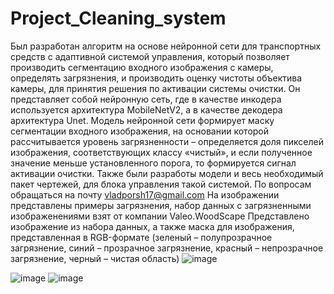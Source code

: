 # Project_Cleaning_system

Был разработан алгоритм на основе нейронной сети для транспортных средств с адаптивной системой управления, который позволяет производить сегментацию входного изображения с камеры, определять загрязнения, и производить оценку чистоты объектива камеры, для принятия решения по активации системы очистки.
Он представляет собой нейронную сеть, где в качестве инкодера используется архитектура MobileNetV2, а в качестве декодера архитектура Unet.
Модель нейронной сети формирует маску сегментации входного изображения, на основании которой рассчитывается уровень загрязненности – определяется доля пикселей изображения, соответствующих классу «чистый», и если полученное значение меньше установленного порога, то формируется сигнал активации очистки.
Также были разработы модели и весь необходимый пакет чертежей, для блока управления такой системой. По вопросам обращаться на почту vladporsh17@gmail.com
На изображении представлены примеры загрязнения, набор данных с загрязненными изображенениями взят от компании Valeo.WoodScape
Представлено изображение из набора данных, а также маска для изображения, представленная в RGB-формате (зеленый – полупрозрачное загрязнение, синий – прозрачное загрязнение, красный – непрозрачное загрязнение, черный – чистая область)
![image](https://github.com/Oddi17/Project_Cleaning_system/assets/115147169/8522aaf8-02ae-486c-bc32-8a2b7b549de5)

![image](https://github.com/Oddi17/Project_Cleaning_system/assets/115147169/6e9b4a44-6867-45be-a1fe-46179422e622) ![image](https://github.com/Oddi17/Project_Cleaning_system/assets/115147169/65ee8657-b4ef-4d1a-853e-324a646208fd)

